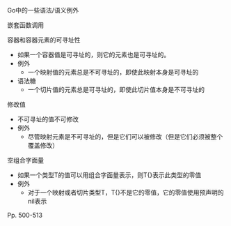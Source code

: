 Go中的一些语法/语义例外

嵌套函数调用

容器和容器元素的可寻址性

-   如果一个容器值是可寻址的，则它的元素也是可寻址的。
-   例外
    -   一个映射值的元素总是不可寻址的，即使此映射本身是可寻址的
-   语法糖
    -   一个切片值的元素总是可寻址的，即使此切片值本身是不可寻址的



修改值

-   不可寻址的值不可修改
-   例外
    -   尽管映射元素是不可寻址的，但是它们可以被修改（但是它们必须被整个覆盖修改）



空组合字面量

-   如果一个类型T的值可以用组合字面量表示，则T{}表示此类型的零值
-   例外
    -   对于一个映射或者切片类型T，T{}不是它的零值，它的零值使用预声明的nil表示



Pp. 500-513